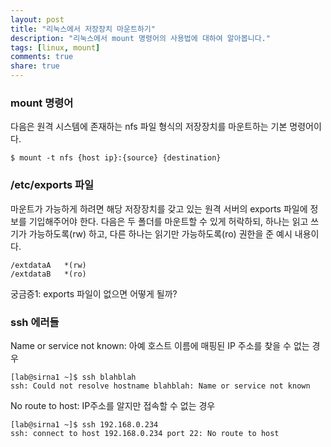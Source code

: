 ```yaml
---
layout: post
title: "리눅스에서 저장장치 마운트하기"
description: "리눅스에서 mount 명령어의 사용법에 대하여 알아봅니다."
tags: [linux, mount]
comments: true
share: true
---
```


### mount 명령어

다음은 원격 시스템에 존재하는 nfs 파일 형식의 저장장치를 마운트하는 기본 명령어이다.

`$ mount -t nfs {host ip}:{source} {destination}`

### /etc/exports 파일

마운트가 가능하게 하려면 해당 저장장치를 갖고 있는 원격 서버의 exports 파일에 정보를 기입해주어야 한다. 다음은 두 폴더를
마운트할 수 있게 허락하되, 하나는 읽고 쓰기가 가능하도록(rw) 하고, 다른 하나는 읽기만 가능하도록(ro) 권한을 준 예시
내용이다.

```
/extdataA   *(rw)
/extdataB   *(ro)
```

궁금증1: exports 파일이 없으면 어떻게 될까?


### ssh 에러들

Name or service not known: 아예 호스트 이름에 매핑된 IP 주소를 찾을 수 없는 경우

```
[lab@sirna1 ~]$ ssh blahblah
ssh: Could not resolve hostname blahblah: Name or service not known
```

No route to host: IP주소를 알지만 접속할 수 없는 경우

```
[lab@sirna1 ~]$ ssh 192.168.0.234
ssh: connect to host 192.168.0.234 port 22: No route to host
```